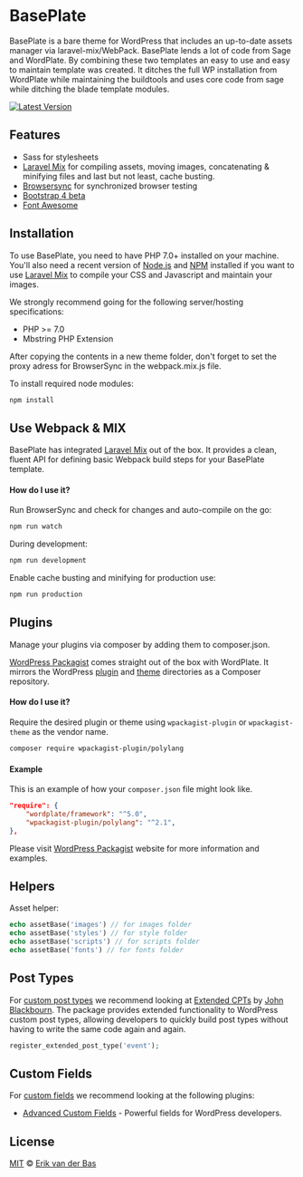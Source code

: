 # BasePlate

BasePlate is a bare theme for WordPress that includes an up-to-date assets manager via laravel-mix/WebPack. BasePlate lends a lot of code from Sage and WordPlate. By combining these two templates an easy to use and easy to maintain template was created. It ditches the full WP installation from WordPlate while maintaining the buildtools and uses core code from sage while ditching the blade template modules.

[![Latest Version](https://img.shields.io/github/release/Levdbas/BasePlate.svg?style=flat)](https://github.com/Levdbas/BasePlate/releases)

## Features

* Sass for stylesheets
* [Laravel Mix](https://laravel.com/docs/5.4/mix) for compiling assets, moving images, concatenating & minifying files and last but not least, cache busting.
* [Browsersync](http://www.browsersync.io/) for synchronized browser testing
* [Bootstrap 4 beta](http://getbootstrap.com/)
* [Font Awesome](http://fontawesome.io/)

## Installation

To use BasePlate, you need to have PHP 7.0+ installed on your machine. You'll also need a recent version of [Node.js](https://nodejs.org/en) and [NPM](https://www.npmjs.com) installed if you want to use [Laravel Mix](https://laravel.com/docs/5.4/mix) to compile your CSS and Javascript and maintain your images.

We strongly recommend going for the following server/hosting specifications:

- PHP >= 7.0
- Mbstring PHP Extension


After copying the contents in a new theme folder, don't forget to set the proxy adress for BrowserSync in the webpack.mix.js file.

To install required node modules:

```bash
npm install
```
## Use Webpack & MIX

BasePlate has integrated [Laravel Mix](https://laravel.com/docs/5.4/mix) out of the box. It provides a clean, fluent API for defining basic Webpack build steps for your BasePlate template.

#### How do I use it?

Run BrowserSync and check for changes and auto-compile on the go:
```bash
npm run watch
```
During development:
```bash
npm run development
```

Enable cache busting and minifying for production use:
```bash
npm run production
```

## Plugins

Manage your plugins via composer by adding them to composer.json.

[WordPress Packagist](https://wpackagist.org) comes straight out of the box with WordPlate. It mirrors the WordPress [plugin](https://plugins.svn.wordpress.org) and [theme](https://themes.svn.wordpress.org) directories as a Composer repository.

#### How do I use it?

Require the desired plugin or theme using `wpackagist-plugin` or `wpackagist-theme` as the vendor name.

```bash
composer require wpackagist-plugin/polylang
```

#### Example

This is an example of how your `composer.json` file might look like.

```json
"require": {
    "wordplate/framework": "^5.0",
    "wpackagist-plugin/polylang": "^2.1",
},
```

Please visit [WordPress Packagist](https://wpackagist.org) website for more information and examples.

## Helpers

Asset helper:
```php
echo assetBase('images') // for images folder
echo assetBase('styles') // for style folder
echo assetBase('scripts') // for scripts folder
echo assetBase('fonts') // for fonts folder
```


## Post Types

For [custom post types](https://codex.wordpress.org/Post_Types#Custom_Post_Types) we recommend looking at [Extended CPTs](https://github.com/johnbillion/extended-cpts) by [John Blackbourn](https://github.com/johnbillion). The package provides extended functionality to WordPress custom post types, allowing developers to quickly build post types without having to write the same code again and again.

```php
register_extended_post_type('event');
```

## Custom Fields

For [custom fields](https://codex.wordpress.org/Custom_Fields) we recommend looking at the following plugins:

- [Advanced Custom Fields](http://www.advancedcustomfields.com) - Powerful fields for WordPress developers.


## License

[MIT](LICENSE) © [Erik van der Bas](https://basedonline.nl)
